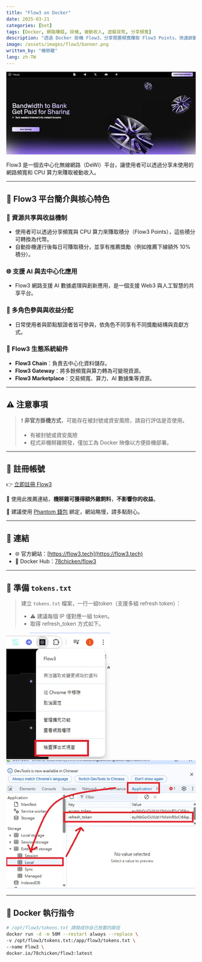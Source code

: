 ```yaml
---
title: "Flow3 on Docker"
date: 2025-03-21
categories: [bot]
tags: [Docker, 網路賺錢, 掛機, 被動收入, 虛擬貨幣, 分享頻寬]
description: "透過 Docker 掛機 Flow3，分享閒置頻寬賺取 Flow3 Points，快速啟動僅需提供 token。"
image: /assets/images/flow3/banner.png
written_by: "機掰雞"
lang: zh-TW
---
```


![Flow3 封面圖](/assets/images/flow3/banner.png)

Flow3 是一個去中心化無線網路（DeWi）平台，讓使用者可以透過分享未使用的網路頻寬和 CPU 算力來賺取被動收入。

---

## 🌟 Flow3 平台簡介與核心特色

### 🔧 資源共享與收益機制

- 使用者可以透過分享頻寬與 CPU 算力來賺取積分（Flow3 Points），這些積分可轉換為代幣。
- 自動掛機運行後每日可賺取積分，並享有推薦獎勵（例如推薦下線額外 10% 積分）。

### 🌐 支援 AI 與去中心化應用

- Flow3 網路支援 AI 數據處理與創新應用，是一個支援 Web3 與人工智慧的共享平台。

### 👥 多角色參與與收益分配

- 日常使用者與節點驗證者皆可參與，依角色不同享有不同獎勵結構與貢獻方式。

### 🧩 Flow3 生態系統組件

- **Flow3 Chain**：負責去中心化資料儲存。
- **Flow3 Gateway**：將多餘頻寬與算力轉為可變現資源。
- **Flow3 Marketplace**：交易頻寬、算力、AI 數據集等資源。

---

## ⚠️ 注意事項

> ❗ **非官方掛機方式**，可能存在被封號或資安風險，請自行評估是否使用。
>
> - 有被封號或資安風險
> - 程式非機掰雞開發，僅加工為 Docker 映像以方便掛機部署。

---

## 📝 註冊帳號

👉 [立即註冊 Flow3](https://dashboard.flow3.tech?ref=TVVEN1heu)

🎉 使用此推薦連結，**機掰雞可獲得額外雞飼料**，**不影響你的收益**。

📌 建議使用 [Phantom 錢包](https://phantom.app/) 綁定，網站略慢，請多點耐心。

---

## 🔗 連結

- 🌐 官方網站：[https://flow3.tech](https://flow3.tech)
- 🐳 Docker Hub：[78chicken/flow3](https://hub.docker.com/r/78chicken/flow3)

---

## 📄 準備 `tokens.txt`

> 建立 `tokens.txt` 檔案，一行一組token（支援多組 refresh token）：
>
> - ⚠️ 建議每個 IP 僅對應一組 token。
> - 取得 refresh_token 方式如下。

![Flow3 token1](/assets/images/flow3/img_1.png)
![Flow3 token2](/assets/images/flow3/img_2.png)

---

## 🐳 Docker 執行指令
```bash
# /opt/flow3/tokens.txt 請換成你自己放置的路徑
docker run -d -m 50M --restart always --replace \
-v /opt/flow3/tokens.txt:/app/flow3/tokens.txt \
--name Flow3 \
docker.io/78chicken/flow3:latest
```
